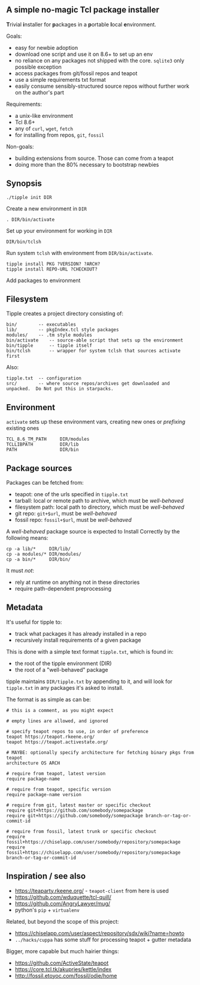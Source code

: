 ## A simple no-magic Tcl package installer

**T**rivial **i**nstaller for **p**ackages in a **p**ortable **l**ocal **e**nvironment.

Goals:

 * easy for newbie adoption
  * download one script and use it on 8.6+ to set up an env
  * no reliance on any packages not shipped with the core.  `sqlite3` only possible exception
 * access packages from git/fossil repos and teapot
 * use a simple requirements txt format
 * easily consume sensibly-structured source repos without further work on the author's part

Requirements:

 * a unix-like environment
 * Tcl 8.6+
 * any of `curl`, `wget`, `fetch`
 * for installing from repos, `git`, `fossil`

Non-goals:

 * building extensions from source.  Those can come from a teapot
 * doing more than the 80% necessary to bootstrap newbies


## Synopsis

    ./tipple init DIR

Create a new environment in `DIR`

    . DIR/bin/activate

Set up your environment for working in `DIR`

    DIR/bin/tclsh

Run system `tclsh` with environment from `DIR/bin/activate`.

    tipple install PKG ?VERSION? ?ARCH?
    tipple install REPO-URL ?CHECKOUT?

Add packages to environment


## Filesystem

Tipple creates a project directory consisting of:

    bin/        -- executables
    lib/        -- pkgIndex.tcl style packages
    modules/    -- .tm style modules
    bin/activate    -- source-able script that sets up the environment
    bin/tipple      -- tipple itself
    bin/tclsh       -- wrapper for system tclsh that sources activate first

Also:

    tipple.txt  -- configuration
    src/        -- where source repos/archives get downloaded and unpacked.  Do Not put this in starpacks.


## Environment

`activate` sets up these environment vars, creating new ones or *prefixing* existing ones

    TCL_8.6_TM_PATH     DIR/modules
    TCLLIBPATH          DIR/lib
    PATH                DIR/bin


## Package sources

Packages can be fetched from:

 * teapot:  one of the urls specified in `tipple.txt`
 * tarball:  local or remote path to archive, which must be *well-behaved*
 * filesystem path:  local path to directory, which must be *well-behaved*
 * git repo:  `git+$url`, must be *well-behaved*
 * fossil repo:  `fossil+$url`, must be *well-behaved*

A *well-behaved* package source is expected to Install Correctly by the following means:

    cp -a lib/*     DIR/lib/
    cp -a modules/* DIR/modules/
    cp -a bin/*     DIR/bin/

It must *not*:

 * rely at runtime on anything not in these directories
 * require path-dependent preprocessing


## Metadata

It's useful for tipple to:

 * track what packages it has already installed in a repo
 * recursively install requirements of a given package

This is done with a simple text format `tipple.txt`, which is found in:

 * the root of the tipple environment (DIR)
 * the root of a "well-behaved" package

tipple maintains `DIR/tipple.txt` by appending to it, and will look for `tipple.txt` in any packages it's asked to install.

The format is as simple as can be:

    # this is a comment, as you might expect
    
    # empty lines are allowed, and ignored
    
    # specify teapot repos to use, in order of preference
    teapot https://teapot.rkeene.org/
    teapot https://teapot.activestate.org/
    
    # MAYBE: optionally specify architecture for fetching binary pkgs from teapot
    architecture OS ARCH
    
    # require from teapot, latest version
    require package-name
    
    # require from teapot, specific version
    require package-name version
    
    # require from git, latest master or specific checkout
    require git+https://github.com/somebody/somepackage
    require git+https://github.com/somebody/somepackage branch-or-tag-or-commit-id
    
    # require from fossil, latest trunk or specific checkout
    require fossil+https://chiselapp.com/user/somebody/repository/somepackage
    require fossil+https://chiselapp.com/user/somebody/repository/somepackage branch-or-tag-or-commit-id


## Inspiration / see also

 * <https://teaparty.rkeene.org/> - `teapot-client` from here is used
 * <https://github.com/wduquette/tcl-quill/>
 * <https://github.com/AngryLawyer/mug/>
 * python's `pip` + `virtualenv`

Related, but beyond the scope of this project:

 * <https://chiselapp.com/user/aspect/repository/sdx/wiki?name=howto>
 * `../hacks/cuppa` has some stuff for processing teapot + gutter metadata

Bigger, more capable but much hairier things:

 * <https://github.com/ActiveState/teapot>
 * <https://core.tcl.tk/akupries/kettle/index>
 * <http://fossil.etoyoc.com/fossil/odie/home>
